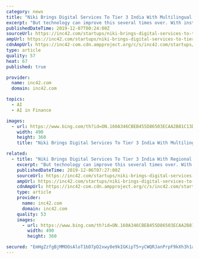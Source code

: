 ```yaml
---
category: news
title: "Niki Brings Digital Services To Tier 3 India With Multilingual AI Assistant"
excerpt: "But technology can improve this several times over. With instant resolutions to fintech queries from novice users, Bengaluru-based conversational AI assistant Niki is looking to do just that. The startup aims to replace hyperlocal agents or the middle-layer of human fintech assistants with its voice assistant. Founded in 2015 by Shishir Modi ..."
publishedDateTime: 2019-12-07T00:24:00Z
sourceUrl: https://inc42.com/startups/niki-brings-digital-services-to-tier-3-india-with-regional-language-ai-assistant/
ampUrl: https://inc42.com/startups/niki-brings-digital-services-to-tier-3-india-with-regional-language-ai-assistant/amp/
cdnAmpUrl: https://inc42-com.cdn.ampproject.org/c/s/inc42.com/startups/niki-brings-digital-services-to-tier-3-india-with-regional-language-ai-assistant/amp/
type: article
quality: 57
heat: 67
published: true

provider:
  name: inc42.com
  domain: inc42.com

topics:
  - AI
  - AI in Finance

images:
  - url: https://www.bing.com/th?id=ON.160A346CBEB455D86503ECAA2B81C13D
    width: 490
    height: 360
    title: "Niki Brings Digital Services To Tier 3 India With Multilingual AI Assistant"

related:
  - title: "Niki Brings Digital Services To Tier 3 India With Regional Language AI Assistant..."
    excerpt: "But technology can improve this several times over. With instant resolutions to fintech queries from novice users, Bengaluru-based conversational AI assistant Niki is looking to do just that. The startup aims to replace hyperlocal agents or the middle-layer of human fintech assistants with its voice assistant. Founded in 2015 by Shishir Modi ..."
    publishedDateTime: 2019-12-06T07:27:00Z
    sourceUrl: https://inc42.com/startups/niki-brings-digital-services-to-tier-3-india-with-regional-language-ai-assistant/
    ampUrl: https://inc42.com/startups/niki-brings-digital-services-to-tier-3-india-with-regional-language-ai-assistant/amp/
    cdnAmpUrl: https://inc42-com.cdn.ampproject.org/c/s/inc42.com/startups/niki-brings-digital-services-to-tier-3-india-with-regional-language-ai-assistant/amp/
    type: article
    provider:
      name: inc42.com
      domain: inc42.com
    quality: 53
    images:
      - url: https://www.bing.com/th?id=ON.160A346CBEB455D86503ECAA2B81C13D
        width: 490
        height: 360

secured: "EmHgZzfgBjMMOOsAloT1bD7pD2xwy0e9kIGKipT5+yCWQRJanPrpF9kXh3h1auq0PHv+wl4+xJXl9HA0+Dh8rYzBoWbY0UPifyPq4quYmb05VxTckdzACfb+g769L9YKFLzXEGrBX6VLqjfrmx/5HXy/SkODe3Ba1HxyGBsWeGKud2Rg32krTAV2TcyvGOxH2EkBGlio6KuiffEy+vUfi+KSRb6Egyo0BDrkiogDfOADSdGF9edq76lohsE0KknzJq47sT9yFzfzRtOYA8OLUw==;X9le9OTNTT1eNe+qkVFTJw=="
---
```


